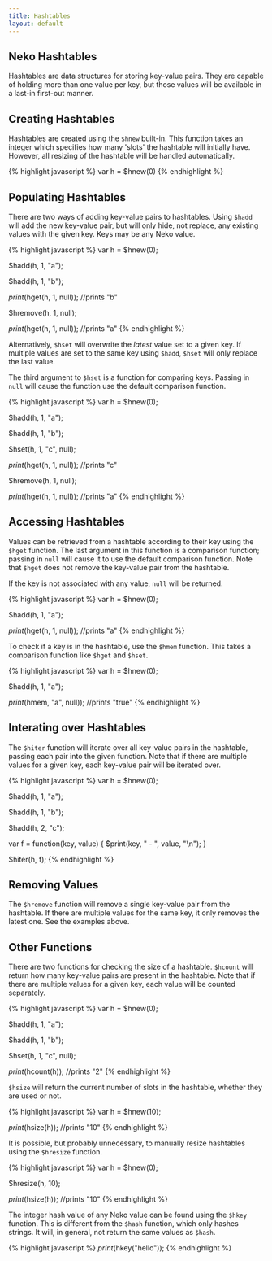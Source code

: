 ```yaml
---
title: Hashtables
layout: default
---
```


## Neko Hashtables

Hashtables are data structures for storing key-value pairs. They are capable of holding more than one value per key, but those values will be available in a last-in first-out manner.

## Creating Hashtables

Hashtables are created using the `$hnew` built-in. This function takes an integer which specifies how many 'slots' the hashtable will initially have. However, all resizing of the hashtable will be handled automatically.

{% highlight javascript %}
var h = $hnew(0)
{% endhighlight %}

## Populating Hashtables

There are two ways of adding key-value pairs to hashtables. Using `$hadd` will add the new key-value pair, but will only hide, not replace, any existing values with the given key. Keys may be any Neko value.

{% highlight javascript %}
var h = $hnew(0);

$hadd(h, 1, "a");

$hadd(h, 1, "b");

$print($hget(h, 1, null));  //prints "b"

$hremove(h, 1, null);

$print($hget(h, 1, null)); //prints "a"
{% endhighlight %}

Alternatively, `$hset` will overwrite the *latest* value set to a given key. If multiple values are set to the same key using `$hadd`, `$hset` will only replace the last value.

The third argument to `$hset` is a function for comparing keys. Passing in `null` will cause the function use the default comparison function.

{% highlight javascript %}
var h = $hnew(0);

$hadd(h, 1, "a");

$hadd(h, 1, "b");

$hset(h, 1, "c", null);

$print($hget(h, 1, null));  //prints "c"

$hremove(h, 1, null);

$print($hget(h, 1, null)); //prints "a"
{% endhighlight %}

## Accessing Hashtables

Values can be retrieved from a hashtable according to their key using the `$hget` function. The last argument in this function is a comparison function; passing in `null` will cause it to use the default comparison function. Note that `$hget` does not remove the key-value pair from the hashtable.

If the key is not associated with any value, `null` will be returned.

{% highlight javascript %}
var h = $hnew(0);

$hadd(h, 1, "a");

$print($hget(h, 1, null));  //prints "a"
{% endhighlight %}

To check if a key is in the hashtable, use the `$hmem` function. This takes a comparison function like `$hget` and `$hset`.

{% highlight javascript %}
var h = $hnew(0);

$hadd(h, 1, "a");

$print($hmem, "a", null));  //prints "true"
{% endhighlight %}

## Interating over Hashtables

The `$hiter` function will iterate over all key-value pairs in the hashtable, passing each pair into the given function. Note that if there are multiple values for a given key, each key-value pair will be iterated over.

{% highlight javascript %}
var h = $hnew(0);

$hadd(h, 1, "a");

$hadd(h, 1, "b");

$hadd(h, 2, "c");

var f = function(key, value) {
	$print(key, " - ", value, "\n");
}

$hiter(h, f);
{% endhighlight %}

## Removing Values

The `$hremove` function will remove a single key-value pair from the hashtable. If there are multiple values for the same key, it only removes the latest one. See the examples above.

## Other Functions

There are two functions for checking the size of a hashtable. `$hcount` will return how many key-value pairs are present in the hashtable. Note that if there are multiple values for a given key, each value will be counted separately.

{% highlight javascript %}
var h = $hnew(0);

$hadd(h, 1, "a");

$hadd(h, 1, "b");

$hset(h, 1, "c", null);

$print($hcount(h)); //prints "2"
{% endhighlight %}

`$hsize` will return the current number of slots in the hashtable, whether they are used or not.

{% highlight javascript %}
var h = $hnew(10);

$print($hsize(h)); //prints "10"
{% endhighlight %}

It is possible, but probably unnecessary, to manually resize hashtables using the `$hresize` function.

{% highlight javascript %}
var h = $hnew(0);

$hresize(h, 10);

$print($hsize(h)); //prints "10"
{% endhighlight %}

The integer hash value of any Neko value can be found using the `$hkey` function. This is different from the `$hash` function, which only hashes strings. It will, in general, not return the same values as `$hash`.

{% highlight javascript %}
$print($hkey("hello"));
{% endhighlight %}

